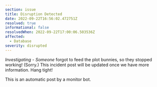 ```yaml
---
section: issue
title: Disruption Detected
date: 2022-09-22T16:56:02.472751Z
resolved: true
informational: false
resolvedWhen: 2022-09-22T17:00:06.503536Z
affected:
  - Database
severity: disrupted
---
```

*Investigating* - _Someone_ forgot to feed the plot bunnies, so they stopped working! (Sorry.) This incident post will be updated once we have more information. Hang tight!

This is an automatic post by a monitor bot.
        